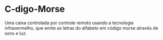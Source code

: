 # C-digo-Morse
Uma caixa controlada por controle remoto usando a tecnologia infravermelho, que emite as letras do alfabeto em código morse através de sons e luz.
